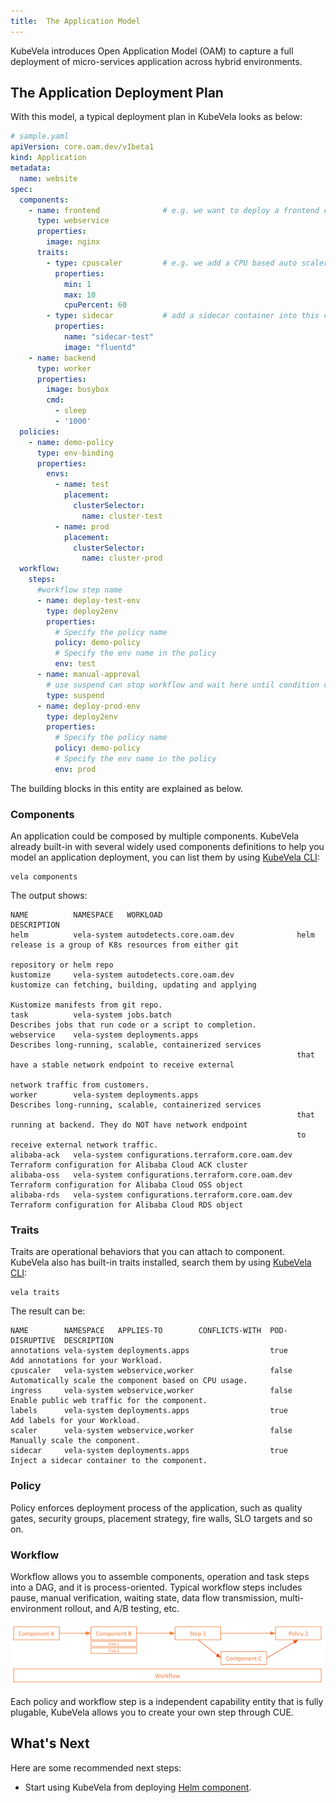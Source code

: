 ```yaml
---
title:  The Application Model
---
```


KubeVela introduces Open Application Model (OAM) to capture a full deployment of micro-services application across hybrid environments.

## The Application Deployment Plan

With this model, a typical deployment plan in KubeVela looks as below:

```yaml
# sample.yaml
apiVersion: core.oam.dev/v1beta1
kind: Application
metadata:
  name: website
spec:
  components:
    - name: frontend              # e.g. we want to deploy a frontend component and serves as web service
      type: webservice
      properties:
        image: nginx
      traits:
        - type: cpuscaler         # e.g. we add a CPU based auto scaler to this component
          properties:
            min: 1
            max: 10
            cpuPercent: 60
        - type: sidecar           # add a sidecar container into this component
          properties:
            name: "sidecar-test"
            image: "fluentd"
    - name: backend
      type: worker
      properties:
        image: busybox
        cmd:
          - sleep
          - '1000'
  policies:
    - name: demo-policy
      type: env-binding
      properties:
        envs:
          - name: test
            placement:
              clusterSelector:
                name: cluster-test
          - name: prod
            placement:
              clusterSelector:
                name: cluster-prod
  workflow:
    steps:
      #workflow step name
      - name: deploy-test-env
        type: deploy2env
        properties:
          # Specify the policy name
          policy: demo-policy
          # Specify the env name in the policy
          env: test    
      - name: manual-approval
        # use suspend can stop workflow and wait here until condition changed
        type: suspend
      - name: deploy-prod-env
        type: deploy2env
        properties:
          # Specify the policy name
          policy: demo-policy
          # Specify the env name in the policy
          env: prod    
```

The building blocks in this entity are explained as below.

### Components

An application could be composed by multiple components. KubeVela already built-in with several widely used components definitions to help you model an application deployment, you can list them by using [KubeVela CLI](../install#3-get-kubevela-cli):

```
vela components 
```

The output shows:

```
NAME          NAMESPACE   WORKLOAD                              DESCRIPTION
helm          vela-system autodetects.core.oam.dev              helm release is a group of K8s resources from either git
                                                                repository or helm repo
kustomize     vela-system autodetects.core.oam.dev              kustomize can fetching, building, updating and applying
                                                                Kustomize manifests from git repo.
task          vela-system jobs.batch                            Describes jobs that run code or a script to completion.
webservice    vela-system deployments.apps                      Describes long-running, scalable, containerized services
                                                                that have a stable network endpoint to receive external
                                                                network traffic from customers.
worker        vela-system deployments.apps                      Describes long-running, scalable, containerized services
                                                                that running at backend. They do NOT have network endpoint
                                                                to receive external network traffic.                    
alibaba-ack   vela-system configurations.terraform.core.oam.dev Terraform configuration for Alibaba Cloud ACK cluster
alibaba-oss   vela-system configurations.terraform.core.oam.dev Terraform configuration for Alibaba Cloud OSS object
alibaba-rds   vela-system configurations.terraform.core.oam.dev Terraform configuration for Alibaba Cloud RDS object
```

### Traits

Traits are operational behaviors that you can attach to component. KubeVela also has built-in traits installed, search them by using [KubeVela CLI](../install#3-get-kubevela-cli):

```
vela traits 
```

The result can be:

```
NAME        NAMESPACE   APPLIES-TO        CONFLICTS-WITH  POD-DISRUPTIVE  DESCRIPTION                                          
annotations vela-system deployments.apps                  true            Add annotations for your Workload.                   
cpuscaler   vela-system webservice,worker                 false           Automatically scale the component based on CPU usage.
ingress     vela-system webservice,worker                 false           Enable public web traffic for the component.         
labels      vela-system deployments.apps                  true            Add labels for your Workload.                        
scaler      vela-system webservice,worker                 false           Manually scale the component.                        
sidecar     vela-system deployments.apps                  true            Inject a sidecar container to the component.   
```

### Policy

Policy enforces deployment process of the application, such as quality gates, security groups, placement strategy, fire walls, SLO targets and so on.

### Workflow

Workflow allows you to assemble components, operation and task steps into a DAG, and it is process-oriented. Typical workflow steps includes pause, manual verification, waiting state, data flow transmission, multi-environment rollout, and A/B testing, etc.

![alt](../resources/workflow.png)

Each policy and workflow step is a independent capability entity that is fully plugable, KubeVela allows you to create your own step through CUE.


## What's Next

Here are some recommended next steps:

- Start using KubeVela from deploying [Helm component](../end-user/components/helm).
